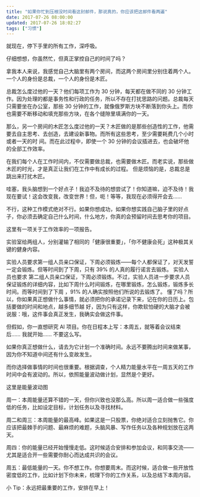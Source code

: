 ```yaml
---
title: "如果你忙到压根没时间看这封邮件，那说真的，你应该把这邮件看两遍"
date: 2017-07-26 08:00:00
updated: 2017-07-26 18:02:27
tags: ["习惯"]
---
```

就现在，停下手里的所有工作，深呼吸。

  

仔细想想，你虽然忙，但真正掌控自己的时间了吗？

  

拿我本人来说，我感觉自己大脑里有两个房间，而这两个房间里分别住着两个人。一个人的身份是总裁，一个人的身份是木匠。

  

总裁怎么度过他的一天？他们每项工作为 30 分钟，每天都在做不同的 30
分钟工作。因为处理的都是事务性和行政的任务，所以不存在打扰思路的问题。总裁每天只需要坐在办公室，那些 30
分钟的工作，就像俄罗斯方块不断落到你头上。而你也需要不断移动和填充那些方块，在各个缝隙里填满你的一天。

  

那么，另一个房间的木匠怎么度过他的一天？木匠做的是那些创造性的工作，他需要去自主思考、去创造，去建设新事物。而所有这些思考，至少需要耗费几个小时或者一天的时
间。而在此过程中，即使一个 30 分钟的会议插进去，也会破坏他的全部工作效率。  

  

在我们每个人在工作时间内，不仅需要做总裁，也需要做木匠。而老实说，那些做木匠的时光，才是真正让我们在工作中有成长的过程。
但是烦恼的是，总裁总是跳出来打扰木匠。

  

哇塞，我头脑想到一个好点子！我迫不及待的想尝试了！你知道嘛，迫不及待！我现在要试！这会改变我，改变世界！但，呃！等等，我现在必须得开会去……  

  

不行，这种工作模式绝对不行。如果你想成功，如果你想实践自己脑子里的好点子，你必须去确定自己什么时间，什么地方，你真的会预留时间去思考你的项目。

  

这里有一项关于工作效率的一项报告。

  

实验室给两组人，分别灌输了相同的「健康很重要」，「你不健康会死」这种极其关键的健身内容。

  

实验人员要求第一组人员亲口保证，下周必须锻炼——每个人都保证了，对天发誓一定会锻炼。但等时间到了下周，只有 39% 的人真的履行诺言去锻炼。 实验人员也要求
第二组人员亲口保证，下周必须锻炼。不过，实验人员进一步要求人员保证锻炼的详细内容，比如下周什么时间锻炼，在哪里锻炼，怎么锻炼，锻炼多长时间。而等时间到了下周
，91% 的人确实按照他们所说的去锻炼了。 懂了吗？所以，你如果真正想做什么事情，就必须把你的承诺记录下来，记在你的日历上。包括要做的时间和地点，越多细节越
好，因为只有这样，你欺软怕硬的大脑才会被说服：哦，这件事会真正发生，我确实会做这件事。  

  

但假如，你一直想研究 AI 项目。你在日程本上写：本周五，就等着会议结束后…… 我就开始…… 不要这么写。

如果你真正想做什么，请去为它计划一个准确时间。永远不要腾出时间来做某事，因为你不知道中间还有什么变故发生。

而你选择做事情的时间也很重要。根据调查，个人精力能量水平在一周五天的工作时间中会有波动的。所以，依照能量波动做计划，显然是个更好。  

  

这里是能量波动图

周一：本周能量还算不错的一天，但你兴致也没那么高。所以周一适合做一些强度低的任务，比如设定目标，计划任务以及寻找材料。

周二和周三：本周能量的最高峰。如果这是一只股票，你绝对适合立刻抛售它。你应该把最棘手的问题、最麻烦的难题，头脑风暴、写作任务以及各种规划放在这两天。

周四：你的能量已经开始慢慢走低。这时候适合安排和参加会议，和同事交流——尤其是适合开一些需要你耐心而达成共识的会议。  

周五：最低能量的一天。你不想工作。你想要周末。而这时候，适合做一些开放性密度低的工作，比如计划下你未来，梳理下你的工作关系，以及总结下本周内容。

  

  

小 Tip：永远把最重要的工作，安排在早上！

  

